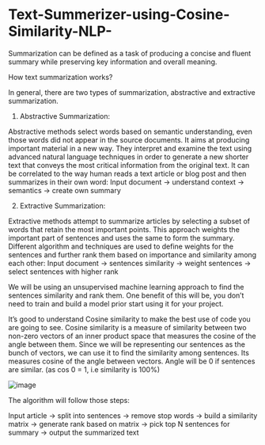 # Text-Summerizer-using-Cosine-Similarity-NLP-

Summarization can be defined as a task of producing a concise and fluent summary while preserving key information and overall meaning.

How text summarization works?

In general, there are two types of summarization, abstractive and extractive summarization.

1.	Abstractive Summarization: 

Abstractive methods select words based on semantic understanding, even those words did not appear in the source documents. It aims at producing important material in a new way. They interpret and examine the text using advanced natural language techniques in order to generate a new shorter text that conveys the most critical information from the original text.
It can be correlated to the way human reads a text article or blog post and then summarizes in their own word:
Input document → understand context → semantics → create own summary

2.	Extractive Summarization: 

Extractive methods attempt to summarize articles by selecting a subset of words that retain the most important points.
This approach weights the important part of sentences and uses the same to form the summary. Different algorithm and techniques are used to define weights for the sentences and further rank them based on importance and similarity among each other:
Input document → sentences similarity → weight sentences → select sentences with higher rank

We will be using an unsupervised machine learning approach to find the sentences similarity and rank them. One benefit of this will be, you don’t need to train and build a model prior start using it for your project.

It’s good to understand Cosine similarity to make the best use of code you are going to see. Cosine similarity is a measure of similarity between two non-zero vectors of an inner product space that measures the cosine of the angle between them. Since we will be representing our sentences as the bunch of vectors, we can use it to find the similarity among sentences. Its measures cosine of the angle between vectors. Angle will be 0 if sentences are similar. (as cos 0 = 1, i.e similarity is 100%)

![image](https://user-images.githubusercontent.com/84669222/142742382-d511d42c-7b46-4521-8192-066eaf6a7710.png)

The algorithm will follow those steps:

Input article → split into sentences → remove stop words → build a similarity matrix → generate rank based on matrix → pick top N sentences for summary → output the summarized text

